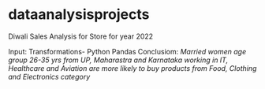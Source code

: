 # dataanalysisprojects

Diwali Sales Analysis for Store for year 2022

Input:
Transformations- Python Pandas
Conclusiom:
*Married women age group 26-35 yrs from UP,  Maharastra and Karnataka working in IT, Healthcare and Aviation are more likely to buy products from Food, Clothing and Electronics category*

